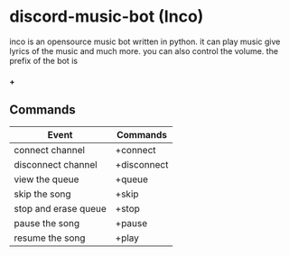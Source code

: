 # discord-music-bot (Inco)

inco is an opensource music bot written in python. it can play music give lyrics of the music and much more. you can also control the volume. the prefix of the bot is <h4>+</h4>

## Commands

| Event   | Commands |
| -------- | ---------- |
| connect channel     | +connect     |
| disconnect channel | +disconnect       |
| view the queue | +queue |
| skip the song | +skip |
| stop and erase queue | +stop |
| pause the song | +pause |
| resume the song | +play |
